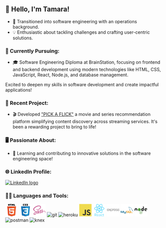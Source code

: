 ## 👋 Hello, I'm Tamara!

- 🌱 Transitioned into software engineering with an operations background.
- 💡 Enthusiastic about tackling challenges and crafting user-centric solutions.

### 🌟 Currently Pursuing:

- 🎓 Software Engineering Diploma at BrainStation, focusing on frontend and backend development using modern technologies like HTML, CSS, JavaScript, React, Node.js, and database management.

Excited to deepen my skills in software development and create impactful applications!

### 🚀 Recent Project:

- 🎬 Developed  ["PICK A FLICK"](https://github.com/tamaraakguneyli/pick-a-flick) a movie and series recommendation platform simplifying content discovery across streaming services. It's been a rewarding project to bring to life!


### 🖥️ Passionate About:

- 🌟 Learning and contributing to innovative solutions in the software engineering space!

### 🌐 LinkedIn Profile: 

[<img src="https://img.shields.io/badge/LinkedIn-282C34?logo=linkedin&logoColor=0077B5" alt="LinkedIn logo" target="_blank" height="25" />](https://www.linkedin.com/in/tamaraakguneyli/) 

### 👩‍💻 Languages and Tools:

<p align="left"> 
  <img src="https://raw.githubusercontent.com/devicons/devicon/master/icons/html5/html5-original-wordmark.svg" alt="html5" width="40" height="40"/> 
  <img src="https://raw.githubusercontent.com/devicons/devicon/master/icons/css3/css3-original-wordmark.svg" alt="css3" width="40" height="40"/> 
  <img src="https://raw.githubusercontent.com/devicons/devicon/master/icons/sass/sass-original.svg" alt="sass" width="40" height="40"/> 
   <img src="https://www.vectorlogo.zone/logos/git-scm/git-scm-icon.svg" alt="git" width="40" height="40"/> 
 <img src="https://www.vectorlogo.zone/logos/heroku/heroku-icon.svg" alt="heroku" width="40" height="40"/> 
 <img src="https://raw.githubusercontent.com/devicons/devicon/master/icons/javascript/javascript-original.svg" alt="javascript" width="40" height="40"/> 
 <img src="https://raw.githubusercontent.com/devicons/devicon/master/icons/react/react-original-wordmark.svg" alt="react" width="40" height="40"/>
  <img src="https://raw.githubusercontent.com/devicons/devicon/master/icons/express/express-original-wordmark.svg" alt="express" width="40" height="40"/> 
 <img src="https://raw.githubusercontent.com/devicons/devicon/master/icons/mysql/mysql-original-wordmark.svg" alt="mysql" width="40" height="40"/>
 <img src="https://raw.githubusercontent.com/devicons/devicon/master/icons/nodejs/nodejs-original-wordmark.svg" alt="nodejs" width="40" height="40"/>  
 <img src="https://www.vectorlogo.zone/logos/getpostman/getpostman-icon.svg" alt="postman" width="40" height="40"/>  
 <img src="https://cdn.jsdelivr.net/gh/devicons/devicon/icons/knexjs/knexjs-original.svg" alt="knex" width="40" height="40"/>  </p>


